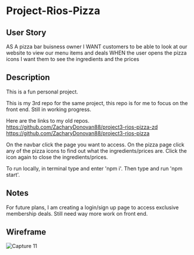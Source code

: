 # Project-Rios-Pizza

## User Story
AS A pizza bar buisness owner I WANT customers to be able to look at our website to view our menu items and deals WHEN the user opens the pizza icons I want them to see the ingredients and the prices

## Description
This is a fun personal project.

This is my 3rd repo for the same project, this repo is for me to focus on the front end. Still in working progress.

Here are the links to my old repos.
https://github.com/ZacharyDonovan88/project3-rios-pizza-zd
https://github.com/ZacharyDonovan88/project3-rios-pizza

On the navbar click the page you want to access. On the pizza page click any of the pizza icons to find out what the ingredients/prices are. Click the icon again to close the ingredients/prices.

To run locally, in terminal type and enter 'npm i'. Then type and run 'npm start'.

## Notes
For future plans, I am creating a login/sign up page to access exclusive membership deals. Still need way more work on front end.

## Wireframe
![Capture 11](https://github.com/ZacharyDonovan88/project-rios-pizza/assets/109838413/655eacd6-fc34-478a-9cdf-d7793b286ba1)
